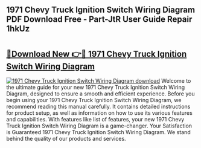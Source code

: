 ## 1971 Chevy Truck Ignition Switch Wiring Diagram PDF Download Free - Part-JtR User Guide Repair 1hkUz

# <h2><a href="http://dfj99fy.blite.top/?on=1971+Chevy+Truck+Ignition+Switch+Wiring+Diagram">🔗Download New 👉🔴 1971 Chevy Truck Ignition Switch Wiring Diagram</a></h2>

[![1971 Chevy Truck Ignition Switch Wiring Diagram download](https://i.imgur.com/lujVjoI.png)](http://dfj99fy.blite.top/?on=1971+Chevy+Truck+Ignition+Switch+Wiring+Diagram)
Welcome to the ultimate guide for your new 1971 Chevy Truck Ignition Switch Wiring Diagram, designed to ensure a smooth and efficient experience. Before you begin using your 1971 Chevy Truck Ignition Switch Wiring Diagram, we recommend reading this manual carefully. It contains detailed instructions for product setup, as well as information on how to use its various features and capabilities. With features like list of features, your new 1971 Chevy Truck Ignition Switch Wiring Diagram is a game-changer. Your Satisfaction is Guaranteed 1971 Chevy Truck Ignition Switch Wiring Diagram. We stand behind the quality of our products and services.

